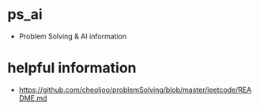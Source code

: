 # ps_ai
- Problem Solving &amp; AI information

# helpful information
- https://github.com/cheoljoo/problemSolving/blob/master/leetcode/README.md
